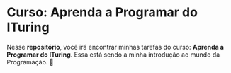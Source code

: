 # Curso: Aprenda a Programar do ITuring

Nesse **repositório**, você irá encontrar minhas tarefas do curso: **Aprenda a Programar do ITuring**. Essa está sendo a minha introdução ao mundo da Programação. 🤩